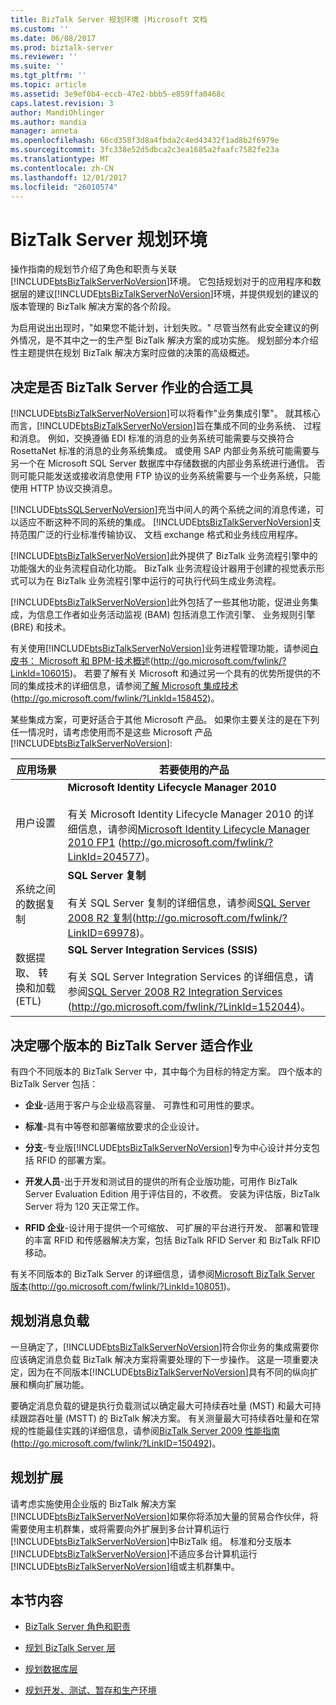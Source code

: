 ```yaml
---
title: BizTalk Server 规划环境 |Microsoft 文档
ms.custom: ''
ms.date: 06/08/2017
ms.prod: biztalk-server
ms.reviewer: ''
ms.suite: ''
ms.tgt_pltfrm: ''
ms.topic: article
ms.assetid: 3e9ef0b4-eccb-47e2-bbb5-e859ffa0468c
caps.latest.revision: 3
author: MandiOhlinger
ms.author: mandia
manager: anneta
ms.openlocfilehash: 66cd358f3d8a4fbda2c4ed43432f1ad8b2f6979e
ms.sourcegitcommit: 3fc338e52d5dbca2c3ea1685a2faafc7582fe23a
ms.translationtype: MT
ms.contentlocale: zh-CN
ms.lasthandoff: 12/01/2017
ms.locfileid: "26010574"
---
```

# <a name="planning-the-environment-for-biztalk-server"></a>BizTalk Server 规划环境
操作指南的规划节介绍了角色和职责与关联[!INCLUDE[btsBizTalkServerNoVersion](../includes/btsbiztalkservernoversion-md.md)]环境。 它包括规划对于的应用程序和数据层的建议[!INCLUDE[btsBizTalkServerNoVersion](../includes/btsbiztalkservernoversion-md.md)]环境，并提供规划的建议的版本管理的 BizTalk 解决方案的各个阶段。  
  
 为启用说出出现时，"如果您不能计划，计划失败。" 尽管当然有此安全建议的例外情况，是不其中之一的生产型 BizTalk 解决方案的成功实施。 规划部分本介绍性主题提供在规划 BizTalk 解决方案时应做的决策的高级概述。  
  
## <a name="deciding-whether-biztalk-server-is-the-right-tool-for-the-job"></a>决定是否 BizTalk Server 作业的合适工具  
 [!INCLUDE[btsBizTalkServerNoVersion](../includes/btsbiztalkservernoversion-md.md)]可以将看作"业务集成引擎"。 就其核心而言，[!INCLUDE[btsBizTalkServerNoVersion](../includes/btsbiztalkservernoversion-md.md)]旨在集成不同的业务系统、 过程和消息。 例如，交换遵循 EDI 标准的消息的业务系统可能需要与交换符合 RosettaNet 标准的消息的业务系统集成。 或使用 SAP 内部业务系统可能需要与另一个在 Microsoft SQL Server 数据库中存储数据的内部业务系统进行通信。 否则可能只能发送或接收消息使用 FTP 协议的业务系统需要与一个业务系统，只能使用 HTTP 协议交换消息。  
  
 [!INCLUDE[btsSQLServerNoVersion](../includes/btssqlservernoversion-md.md)]充当中间人的两个系统之间的消息传递，可以适应不断这种不同的系统的集成。 [!INCLUDE[btsBizTalkServerNoVersion](../includes/btsbiztalkservernoversion-md.md)]支持范围广泛的行业标准传输协议、 文档 exchange 格式和业务线应用程序。  
  
 [!INCLUDE[btsBizTalkServerNoVersion](../includes/btsbiztalkservernoversion-md.md)]此外提供了 BizTalk 业务流程引擎中的功能强大的业务流程自动化功能。 BizTalk 业务流程设计器用于创建的视觉表示形式可以为在 BizTalk 业务流程引擎中运行的可执行代码生成业务流程。  
  
 [!INCLUDE[btsBizTalkServerNoVersion](../includes/btsbiztalkservernoversion-md.md)]此外包括了一些其他功能，促进业务集成，为信息工作者如业务活动监视 (BAM) 包括消息工作流引擎、 业务规则引擎 (BRE) 和技术。  
  
 有关使用[!INCLUDE[btsBizTalkServerNoVersion](../includes/btsbiztalkservernoversion-md.md)]业务进程管理功能，请参阅[白皮书： Microsoft 和 BPM-技术概述](http://go.microsoft.com/fwlink/?LinkId=106015)(http://go.microsoft.com/fwlink/?LinkId=106015)。 若要了解有关 Microsoft 和通过另一个具有的优势所提供的不同的集成技术的详细信息，请参阅[了解 Microsoft 集成技术](http://go.microsoft.com/fwlink/?LinkId=158452)(http://go.microsoft.com/fwlink/?LinkId=158452)。  
  
 某些集成方案，可更好适合于其他 Microsoft 产品。 如果你主要关注的是在下列任一情况时，请考虑使用而不是这些 Microsoft 产品[!INCLUDE[btsBizTalkServerNoVersion](../includes/btsbiztalkservernoversion-md.md)]:  
  
|**应用场景**|**若要使用的产品**|  
|------------------|------------------------|  
|用户设置|**Microsoft Identity Lifecycle Manager 2010**<br /><br /> 有关 Microsoft Identity Lifecycle Manager 2010 的详细信息，请参阅[Microsoft Identity Lifecycle Manager 2010 FP1](http://go.microsoft.com/fwlink/?LinkId=204577) (http://go.microsoft.com/fwlink/?LinkId=204577)。|  
|系统之间的数据复制|**SQL Server 复制**<br /><br /> 有关 SQL Server 复制的详细信息，请参阅[SQL Server 2008 R2 复制](http://go.microsoft.com/fwlink/?LinkID=69978)(http://go.microsoft.com/fwlink/?LinkID=69978)。|  
|数据提取、 转换和加载 (ETL)|**SQL Server Integration Services (SSIS)**<br /><br /> 有关 SQL Server Integration Services 的详细信息，请参阅[SQL Server 2008 R2 Integration Services](http://go.microsoft.com/fwlink/?LinkId=152044) (http://go.microsoft.com/fwlink/?LinkId=152044)。|  
  
## <a name="deciding-which-edition-of-biztalk-server-is-right-for-the-job"></a>决定哪个版本的 BizTalk Server 适合作业  
 有四个不同版本的 BizTalk Server 中，其中每个为目标的特定方案。 四个版本的 BizTalk Server 包括：  
  
-   **企业**-适用于客户与企业级高容量、 可靠性和可用性的要求。  
  
-   **标准**-具有中等卷和部署缩放要求的企业设计。  
  
-   **分支**-专业版[!INCLUDE[btsBizTalkServerNoVersion](../includes/btsbiztalkservernoversion-md.md)]专为中心设计并分支包括 RFID 的部署方案。  
  
-   **开发人员**-出于开发和测试目的提供的所有企业版功能，可用作 BizTalk Server Evaluation Edition 用于评估目的，不收费。 安装为评估版，BizTalk Server 将为 120 天正常工作。  
  
-   **RFID 企业**-设计用于提供一个可缩放、 可扩展的平台进行开发、 部署和管理的丰富 RFID 和传感器解决方案，包括 BizTalk RFID Server 和 BizTalk RFID 移动。  
  
 有关不同版本的 BizTalk Server 的详细信息，请参阅[Microsoft BizTalk Server 版本](http://go.microsoft.com/fwlink/?LinkId=108051)(http://go.microsoft.com/fwlink/?LinkId=108051)。  
  
## <a name="planning-for-message-load"></a>规划消息负载  
 一旦确定了，[!INCLUDE[btsBizTalkServerNoVersion](../includes/btsbiztalkservernoversion-md.md)]符合你业务的集成需要你应该确定消息负载 BizTalk 解决方案将需要处理的下一步操作。 这是一项重要决定，因为在不同版本[!INCLUDE[btsBizTalkServerNoVersion](../includes/btsbiztalkservernoversion-md.md)]具有不同的纵向扩展和横向扩展功能。  
  
 要确定消息负载的键是执行负载测试以确定最大可持续吞吐量 (MST) 和最大可持续跟踪吞吐量 (MSTT) 的 BizTalk 解决方案。 有关测量最大可持续吞吐量和在常规的性能最佳实践的详细信息，请参阅[BizTalk Server 2009 性能指南](http://go.microsoft.com/fwlink/?LinkID=150492)(http://go.microsoft.com/fwlink/?LinkID=150492)。  
  
## <a name="planning-for-expansion"></a>规划扩展  
 请考虑实施使用企业版的 BizTalk 解决方案[!INCLUDE[btsBizTalkServerNoVersion](../includes/btsbiztalkservernoversion-md.md)]如果你将添加大量的贸易合作伙伴，将需要使用主机群集，或将需要向外扩展到多台计算机运行[!INCLUDE[btsBizTalkServerNoVersion](../includes/btsbiztalkservernoversion-md.md)]中BizTalk 组。 标准和分支版本[!INCLUDE[btsBizTalkServerNoVersion](../includes/btsbiztalkservernoversion-md.md)]不适应多台计算机运行[!INCLUDE[btsBizTalkServerNoVersion](../includes/btsbiztalkservernoversion-md.md)]组或主机群集中。  
  
## <a name="in-this-section"></a>本节内容  
  
-   [BizTalk Server 角色和职责](../technical-guides/biztalk-server-roles-and-responsibilities.md)  
  
-   [规划 BizTalk Server 层](../technical-guides/planning-the-biztalk-server-tier.md)  
  
-   [规划数据库层](../technical-guides/planning-the-database-tier.md)  
  
-   [规划开发、测试、暂存和生产环境](../technical-guides/planning-the-development-testing-staging-and-production-environments.md)